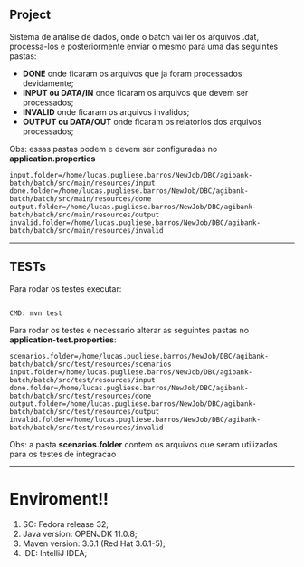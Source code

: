 
## Project

Sistema de análise de dados, onde o batch vai ler os arquivos .dat, processa-los e posteriormente enviar o mesmo para uma das seguintes pastas:

* **DONE** onde ficaram os arquivos que ja foram processados devidamente;
* **INPUT ou DATA/IN** onde ficaram os arquivos que devem ser processados;
* **INVALID** onde ficaram os arquivos invalidos;
* **OUTPUT ou DATA/OUT** onde ficaram os relatorios dos arquivos processados;

Obs: essas pastas podem e devem ser configuradas no **application.properties**

```
input.folder=/home/lucas.pugliese.barros/NewJob/DBC/agibank-batch/batch/src/main/resources/input
done.folder=/home/lucas.pugliese.barros/NewJob/DBC/agibank-batch/batch/src/main/resources/done
output.folder=/home/lucas.pugliese.barros/NewJob/DBC/agibank-batch/batch/src/main/resources/output
invalid.folder=/home/lucas.pugliese.barros/NewJob/DBC/agibank-batch/batch/src/main/resources/invalid

```

---

## TESTs

Para rodar os testes executar:

```

CMD: mvn test

```


Para rodar os testes e necessario alterar as seguintes pastas no **application-test.properties**:

```
scenarios.folder=/home/lucas.pugliese.barros/NewJob/DBC/agibank-batch/batch/src/test/resources/scenarios
input.folder=/home/lucas.pugliese.barros/NewJob/DBC/agibank-batch/batch/src/test/resources/input
done.folder=/home/lucas.pugliese.barros/NewJob/DBC/agibank-batch/batch/src/test/resources/done
output.folder=/home/lucas.pugliese.barros/NewJob/DBC/agibank-batch/batch/src/test/resources/output
invalid.folder=/home/lucas.pugliese.barros/NewJob/DBC/agibank-batch/batch/src/test/resources/invalid

```

Obs: a pasta **scenarios.folder** contem os arquivos que seram utilizados para os testes de integracao

---

# Enviroment!!

1. SO: Fedora release 32;
2. Java version: OPENJDK 11.0.8;
3. Maven version: 3.6.1 (Red Hat 3.6.1-5);
4. IDE: IntelliJ IDEA;

